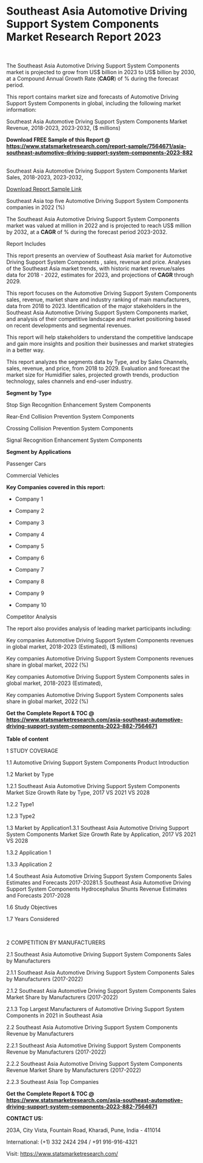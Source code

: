 <h1>Southeast Asia Automotive Driving Support System Components Market Research Report 2023</h1><br/><p>The Southeast Asia Automotive Driving Support System Components market is projected to grow from US$ billion in 2023 to US$ billion by 2030, at a Compound Annual Growth Rate (<strong>CAGR</strong>) of % during the forecast period.</p><p>
 
 This report contains market size and forecasts of Automotive Driving Support System Components in global, including the following market information:</p><p>
 
 Southeast Asia Automotive Driving Support System Components Market Revenue, 2018-2023, 2023-2032, ($ millions)</p><div><b>Download FREE Sample of this Report @ <a href="https://www.statsmarketresearch.com/download-free-sample/7564671/asia-southeast-automotive-driving-support-system-components-2023-882">https://www.statsmarketresearch.com/report-sample/7564671/asia-southeast-automotive-driving-support-system-components-2023-882</a></b></div><br><p>
 
 Southeast Asia Automotive Driving Support System Components Market Sales, 2018-2023, 2023-2032,</p><p><a href="https://www.statsmarketresearch.com/download-free-sample/7564671/asia-southeast-automotive-driving-support-system-components-2023-882">Download Report Sample Link</a></p><p>
 
 Southeast Asia top five Automotive Driving Support System Components companies in 2022 (%)</p><p>
 
 The Southeast Asia Automotive Driving Support System Components market was valued at million in 2022 and is projected to reach US$ million by 2032, at a <strong>CAGR</strong> of % during the forecast period 2023-2032.</p><p>
 
 Report Includes</p><p>
 
 This report presents an overview of Southeast Asia market for Automotive Driving Support System Components , sales, revenue and price. Analyses of the Southeast Asia market trends, with historic market revenue/sales data for 2018 - 2022, estimates for 2023, and projections of <strong>CAGR</strong> through 2029.</p><p>
 
 This report focuses on the Automotive Driving Support System Components sales, revenue, market share and industry ranking of main manufacturers, data from 2018 to 2023. Identification of the major stakeholders in the Southeast Asia Automotive Driving Support System Components market, and analysis of their competitive landscape and market positioning based on recent developments and segmental revenues.</p><p>
 
 This report will help stakeholders to understand the competitive landscape and gain more insights and position their businesses and market strategies in a better way.</p><p>
 
 This report analyzes the segments data by Type, and by Sales Channels, sales, revenue, and price, from 2018 to 2029. Evaluation and forecast the market size for Humidifier sales, projected growth trends, production technology, sales channels and end-user industry.</p><p>
 
  <strong>Segment by Type</strong></p><p>
 
 Stop Sign Recognition Enhancement System Components</p><p>Rear-End Collision Prevention System Components</p><p>Crossing Collision Prevention System Components</p><p>Signal Recognition Enhancement System Components</p><p>
 
 <strong> Segment <strong><strong>by Applications</strong></strong></strong></p><p>
 
 Passenger Cars</p><p>Commercial Vehicles</p><p><strong>Key Companies covered in this report:</strong></p><p>
 
 </p><ul><p></p><li>Company 1</li><p></p><li>Company 2</li><p></p><li>Company 3</li><p></p><li>Company 4</li><p></p><li>Company 5</li><p></p><li>Company 6</li><p></p><li>Company 7</li><p></p><li>Company 8</li><p></p><li>Company 9</li><p></p><li>Company 10</li><p></p></ul><p>Competitor Analysis</p><p>
 
 The report also provides analysis of leading market participants including:</p><p>
 
 Key companies Automotive Driving Support System Components revenues in global market, 2018-2023 (Estimated), ($ millions)</p><p>
 
 Key companies Automotive Driving Support System Components revenues share in global market, 2022 (%)</p><p>
 
 Key companies Automotive Driving Support System Components sales in global market, 2018-2023 (Estimated),</p><p>
 
 Key companies Automotive Driving Support System Components sales share in global market, 2022 (%)</p><div><b>Get the Complete Report & TOC @ <a href="https://www.statsmarketresearch.com/asia-southeast-automotive-driving-support-system-components-2023-882-7564671">https://www.statsmarketresearch.com/asia-southeast-automotive-driving-support-system-components-2023-882-7564671</a></b></div><br><b>Table of content</b><p>1 STUDY COVERAGE<br />
 
 1.1 Automotive Driving Support System Components Product Introduction<br />
 
 1.2 Market by Type<br />
 
 1.2.1 Southeast Asia Automotive Driving Support System Components Market Size Growth Rate by Type, 2017 VS 2021 VS 2028<br />
 
 1.2.2 Type1<br />
 
 1.2.3 Type2<br />
 
 1.3 Market by Application1.3.1 Southeast Asia Automotive Driving Support System Components Market Size Growth Rate by Application, 2017 VS 2021 VS 2028<br />
 
 1.3.2 Application 1<br />
 
 1.3.3 Application 2<br />
 
 1.4 Southeast Asia Automotive Driving Support System Components Sales Estimates and Forecasts 2017-20281.5 Southeast Asia Automotive Driving Support System Components Hydrocephalus Shunts Revenue Estimates and Forecasts 2017-2028<br />
 
 1.6 Study Objectives<br />
 
 1.7 Years Considered<br />
 
 <br />
 
 2 COMPETITION BY MANUFACTURERS<br />
 
 2.1 Southeast Asia Automotive Driving Support System Components Sales by Manufacturers<br />
 
 2.1.1 Southeast Asia Automotive Driving Support System Components Sales by Manufacturers (2017-2022)<br />
 
 2.1.2 Southeast Asia Automotive Driving Support System Components Sales Market Share by Manufacturers (2017-2022)<br />
 
 2.1.3 Top Largest Manufacturers of Automotive Driving Support System Components in 2021 in Southeast Asia<br />
 
 2.2 Southeast Asia Automotive Driving Support System Components Revenue by Manufacturers<br />
 
 2.2.1 Southeast Asia Automotive Driving Support System Components Revenue by Manufacturers (2017-2022)<br />
 
 2.2.2 Southeast Asia Automotive Driving Support System Components Revenue Market Share by Manufacturers (2017-2022)<br />
 
 2.2.3 Southeast Asia Top Companies <br><div><b>Get the Complete Report & TOC @ <a href="https://www.statsmarketresearch.com/asia-southeast-automotive-driving-support-system-components-2023-882-7564671">https://www.statsmarketresearch.com/asia-southeast-automotive-driving-support-system-components-2023-882-7564671</a></b></div></p>
 
 <b>CONTACT US:</b><br>
 
 203A, City Vista, Fountain Road, Kharadi, Pune, India - 411014 <br>
 
 International: (+1) 332 2424 294 / +91 916-916-4321<br>
 
 Visit: <a href="https://www.statsmarketresearch.com/">https://www.statsmarketresearch.com/</a>
 
 <br>
